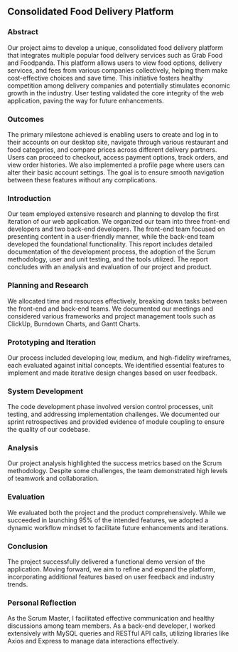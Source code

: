 ## Consolidated Food Delivery Platform  
### Abstract
Our project aims to develop a unique, consolidated food delivery platform that integrates multiple popular food delivery services such as Grab Food and Foodpanda. This platform allows users to view food options, delivery services, and fees from various companies collectively, helping them make cost-effective choices and save time. This initiative fosters healthy competition among delivery companies and potentially stimulates economic growth in the industry. User testing validated the core integrity of the web application, paving the way for future enhancements.

### Outcomes
The primary milestone achieved is enabling users to create and log in to their accounts on our desktop site, navigate through various restaurant and food categories, and compare prices across different delivery partners. Users can proceed to checkout, access payment options, track orders, and view order histories. We also implemented a profile page where users can alter their basic account settings. The goal is to ensure smooth navigation between these features without any complications.

### Introduction
Our team employed extensive research and planning to develop the first iteration of our web application. We organized our team into three front-end developers and two back-end developers. The front-end team focused on presenting content in a user-friendly manner, while the back-end team developed the foundational functionality. This report includes detailed documentation of the development process, the adoption of the Scrum methodology, user and unit testing, and the tools utilized. The report concludes with an analysis and evaluation of our project and product.

### Planning and Research
We allocated time and resources effectively, breaking down tasks between the front-end and back-end teams. We documented our meetings and considered various frameworks and project management tools such as ClickUp, Burndown Charts, and Gantt Charts.

### Prototyping and Iteration
Our process included developing low, medium, and high-fidelity wireframes, each evaluated against initial concepts. We identified essential features to implement and made iterative design changes based on user feedback.

### System Development
The code development phase involved version control processes, unit testing, and addressing implementation challenges. We documented our sprint retrospectives and provided evidence of module coupling to ensure the quality of our codebase.

### Analysis
Our project analysis highlighted the success metrics based on the Scrum methodology. Despite some challenges, the team demonstrated high levels of teamwork and collaboration.

### Evaluation
We evaluated both the project and the product comprehensively. While we succeeded in launching 95% of the intended features, we adopted a dynamic workflow mindset to facilitate future enhancements and iterations.

### Conclusion
The project successfully delivered a functional demo version of the application. Moving forward, we aim to refine and expand the platform, incorporating additional features based on user feedback and industry trends.

### Personal Reflection
As the Scrum Master, I facilitated effective communication and healthy discussions among team members. As a back-end developer, I worked extensively with MySQL queries and RESTful API calls, utilizing libraries like Axios and Express to manage data interactions effectively.
